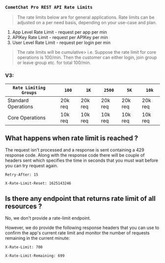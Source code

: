 ### `CometChat Pro REST API Rate Limits`

> The rate limits below are for general applications. Rate limits can be adjusted on a per need basis, depending on your use-case and plan.

1. App Level Rate Limit  - request per app per min
2. APIKey Rate Limit       - request per APIKey per min
3. User Level Rate Limit           - request per login per min

> The rate limits will be cumulative>  i.e. Suppose the rate limit for core operations is 100/min. Then the customer can either login, join group or leave group etc. for total 100/min.

### V3:

| `Rate Limiting Groups` |  | `100` | `1K` | `2500` | `5K` | `10k` | 
| ---- | ---- | ---- | ---- | ---- | ---- | ---- | 
| Standard Operations |  | 20k req | 20k req | 20k req | 20k req | 20k req | 
| Core Operations |  | 10k req | 10k req | 10k req | 10k req | 10k req | 


## What happens when rate limit is reached ?

The request isn't processed and a response is sent containing a 429 response code.
Along with the response code there will be couple of headers sent which specifies the time in seconds that you must wait before you can try request again.

`Retry-After: 15`

`X-Rate-Limit-Reset: 1625143246`

## Is there any endpoint that returns rate limit of all resources ?

No, we don't provide a rate-limit endpoint.

However, we do provide the following response headers that you can use to confirm the app's current rate limit and monitor the number of requests remaining in the current minute:

`X-Rate-Limit: 700`

`X-Rate-Limit-Remaining: 699`